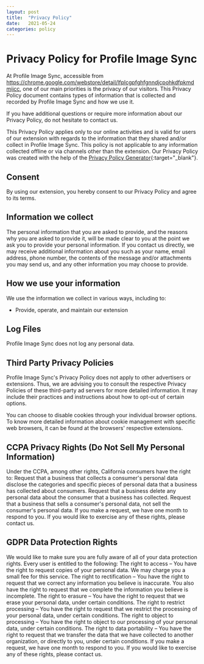 ```yaml
---
layout: post
title:  "Privacy Policy"
date:   2021-05-24
categories: policy
---
```

# Privacy Policy for Profile Image Sync

At Profile Image Sync, accessible from https://chrome.google.com/webstore/detail/lfplcgpfghfgnndjcpohkdfpkmdmijcc, one of our main priorities is the privacy of our visitors. This Privacy Policy document contains types of information that is collected and recorded by Profile Image Sync and how we use it.

If you have additional questions or require more information about our Privacy Policy, do not hesitate to contact us.

This Privacy Policy applies only to our online activities and is valid for users of our extension with regards to the information that they shared and/or collect in Profile Image Sync. This policy is not applicable to any information collected offline or via channels other than the extension. Our Privacy Policy was created with the help of the [Privacy Policy Generator](https://www.generateprivacypolicy.com/){:target="\_blank"}.

## Consent

By using our extension, you hereby consent to our Privacy Policy and agree to its terms.

## Information we collect

The personal information that you are asked to provide, and the reasons why you are asked to provide it, will be made clear to you at the point we ask you to provide your personal information.
If you contact us directly, we may receive additional information about you such as your name, email address, phone number, the contents of the message and/or attachments you may send us, and any other information you may choose to provide.

## How we use your information

We use the information we collect in various ways, including to:

- Provide, operate, and maintain our extension

## Log Files

Profile Image Sync does not log any personal data.

## Third Party Privacy Policies

Profile Image Sync's Privacy Policy does not apply to other advertisers or extensions. Thus, we are advising you to consult the respective Privacy Policies of these third-party ad servers for more detailed information. It may include their practices and instructions about how to opt-out of certain options. 

You can choose to disable cookies through your individual browser options. To know more detailed information about cookie management with specific web browsers, it can be found at the browsers' respective extensions.

## CCPA Privacy Rights (Do Not Sell My Personal Information)

Under the CCPA, among other rights, California consumers have the right to:
Request that a business that collects a consumer's personal data disclose the categories and specific pieces of personal data that a business has collected about consumers.
Request that a business delete any personal data about the consumer that a business has collected.
Request that a business that sells a consumer's personal data, not sell the consumer's personal data.
If you make a request, we have one month to respond to you. If you would like to exercise any of these rights, please contact us.

## GDPR Data Protection Rights

We would like to make sure you are fully aware of all of your data protection rights. Every user is entitled to the following:
The right to access – You have the right to request copies of your personal data. We may charge you a small fee for this service.
The right to rectification – You have the right to request that we correct any information you believe is inaccurate. You also have the right to request that we complete the information you believe is incomplete.
The right to erasure – You have the right to request that we erase your personal data, under certain conditions.
The right to restrict processing – You have the right to request that we restrict the processing of your personal data, under certain conditions.
The right to object to processing – You have the right to object to our processing of your personal data, under certain conditions.
The right to data portability – You have the right to request that we transfer the data that we have collected to another organization, or directly to you, under certain conditions.
If you make a request, we have one month to respond to you. If you would like to exercise any of these rights, please contact us.